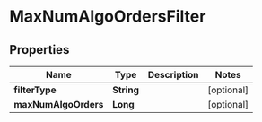 

# MaxNumAlgoOrdersFilter


## Properties

| Name | Type | Description | Notes |
|------------ | ------------- | ------------- | -------------|
|**filterType** | **String** |  |  [optional] |
|**maxNumAlgoOrders** | **Long** |  |  [optional] |



